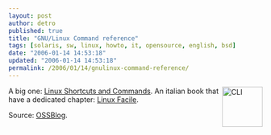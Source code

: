```yaml
---
layout: post
author: detro
published: true
title: "GNU/Linux Command reference"
tags: [solaris, sw, linux, howto, it, opensource, english, bsd]
date: "2006-01-14 14:53:18"
updated: "2006-01-14 14:53:18"
permalink: /2006/01/14/gnulinux-command-reference/
---
```


<img width="80" align="right" src="http://www.ossblog.it/uploads/terminal.png" alt="CLI" />
A big one: <a target="_new" href="http://www.unixguide.net/linux/linuxshortcuts.shtml">Linux Shortcuts and Commands</a>.
An italian book that have a dedicated chapter: <a target="_new" href="http://linuxfacile.medri.org/">Linux Facile</a>.

Source: <a target="_new" href="http://www.ossblog.it/post/377/cli_reference_gnu_linux_command">OSSBlog</a>.
